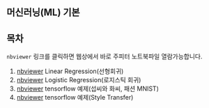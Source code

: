 ## 머신러닝(ML) 기본



## 목차

`nbviewer` 링크를 클릭하면 웹상에서 바로 주피터 노트북파일 열람가능합니다.

1. [nbviewer](https://nbviewer.jupyter.org/github/elymas/ai_chatbot_class/blob/master/06_ml_class/01_ml_linear_regression.ipynb) Linear Regression(선형회귀)
2. [nbviewer](https://nbviewer.jupyter.org/github/elymas/ai_chatbot_class/blob/master/06_ml_class/02_ml_logistic_regression.ipynb) Logistic Regression(로지스틱 회귀)
3. [nbviewer](https://nbviewer.jupyter.org/github/elymas/ai_chatbot_class/blob/master/06_ml_class/03_ml_tensorflow_practice.ipynb) tensorflow 예제(섭씨와 화씨, 패션 MNIST)
4. [nbviewer](https://nbviewer.jupyter.org/github/elymas/ai_chatbot_class/blob/master/06_ml_class/04_ml_Neural_Style_Transfer_with_Eager_Execution.ipynb) tensorflow 예제(Style Transfer)
